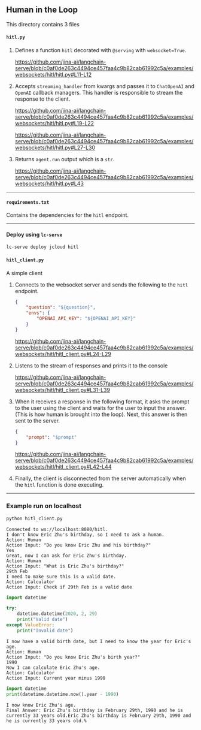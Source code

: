 ## Human in the Loop

This directory contains 3 files

#### `hitl.py` 

1. Defines a function `hitl` decorated with `@serving` with `websocket=True`.

    https://github.com/jina-ai/langchain-serve/blob/c0af0de263c4494ce457faa4c9b82cab61992c5a/examples/websockets/hitl/hitl.py#L11-L12

2. Accepts `streaming_handler` from kwargs and passes it to `ChatOpenAI` and `OpenAI` callback managers. This handler is responsible to stream the response to the client.

    https://github.com/jina-ai/langchain-serve/blob/c0af0de263c4494ce457faa4c9b82cab61992c5a/examples/websockets/hitl/hitl.py#L19-L22

    https://github.com/jina-ai/langchain-serve/blob/c0af0de263c4494ce457faa4c9b82cab61992c5a/examples/websockets/hitl/hitl.py#L27-L30

3. Returns `agent.run` output which is a `str`.

    https://github.com/jina-ai/langchain-serve/blob/c0af0de263c4494ce457faa4c9b82cab61992c5a/examples/websockets/hitl/hitl.py#L43


---

#### `requirements.txt`

Contains the dependencies for the `hitl` endpoint.

---


#### Deploy using `lc-serve`

```bash
lc-serve deploy jcloud hitl
```



#### `hitl_client.py`

A simple client

1. Connects to the websocket server and sends the following to the `hitl` endpoint.

    ```json
    {
        "question": "${question}", 
        "envs": {
            "OPENAI_API_KEY": "${OPENAI_API_KEY}"
        }
    }
    ```

    https://github.com/jina-ai/langchain-serve/blob/c0af0de263c4494ce457faa4c9b82cab61992c5a/examples/websockets/hitl/hitl_client.py#L24-L29

2. Listens to the stream of responses and prints it to the console

    https://github.com/jina-ai/langchain-serve/blob/c0af0de263c4494ce457faa4c9b82cab61992c5a/examples/websockets/hitl/hitl_client.py#L31-L39

3. When it receives a response in the following format, it asks the prompt to the user using the client and waits for the user to input the answer. (This is how human is brought into the loop). Next, this answer is then sent to the server.

    ```json
    {
        "prompt": "$prompt"
    }
    ```

    https://github.com/jina-ai/langchain-serve/blob/c0af0de263c4494ce457faa4c9b82cab61992c5a/examples/websockets/hitl/hitl_client.py#L42-L44

4. Finally, the client is disconnected from the server automatically when the `hitl` function is done executing.

---


### Example run on localhost

```bash
python hitl_client.py
```

```text
Connected to ws://localhost:8080/hitl.
I don't know Eric Zhu's birthday, so I need to ask a human.
Action: Human
Action Input: "Do you know Eric Zhu and his birthday?"
Yes
Great, now I can ask for Eric Zhu's birthday.
Action: Human
Action Input: "What is Eric Zhu's birthday?"
29th Feb
I need to make sure this is a valid date.
Action: Calculator
Action Input: Check if 29th Feb is a valid date
```

```python
import datetime

try:
    datetime.datetime(2020, 2, 29)
    print("Valid date")
except ValueError:
    print("Invalid date")
```

```text
I now have a valid birth date, but I need to know the year for Eric's age.
Action: Human
Action Input: "Do you know Eric Zhu's birth year?"
1990
Now I can calculate Eric Zhu's age.
Action: Calculator
Action Input: Current year minus 1990
```

```python
import datetime
print(datetime.datetime.now().year - 1990)
```

```text
I now know Eric Zhu's age.
Final Answer: Eric Zhu's birthday is February 29th, 1990 and he is currently 33 years old.Eric Zhu's birthday is February 29th, 1990 and he is currently 33 years old.% 
```
